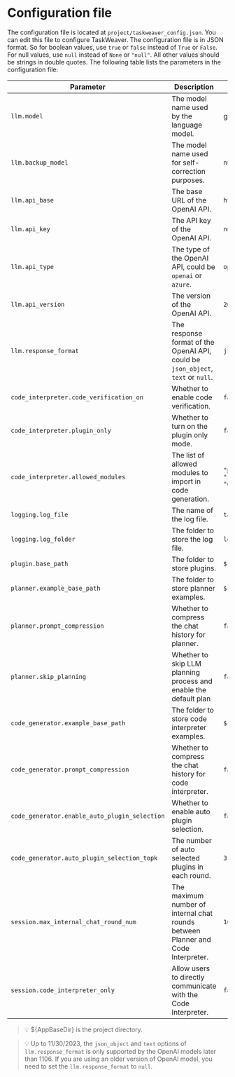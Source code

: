 # Configuration file
The configuration file is located at `project/taskweaver_config.json`. 
You can edit this file to configure TaskWeaver.
The configuration file is in JSON format. So for boolean values, use `true` or `false` instead of `True` or `False`. 
For null values, use `null` instead of `None` or `"null"`. All other values should be strings in double quotes.
The following table lists the parameters in the configuration file:

| Parameter                                     | Description                                                                      | Default Value                                                                          |
|-----------------------------------------------|----------------------------------------------------------------------------------|----------------------------------------------------------------------------------------|
| `llm.model`                                   | The model name used by the language model.                                       | gpt-4                                                                                  |
| `llm.backup_model`                            | The model name used for self-correction purposes.                                | `null`                                                                                 |
| `llm.api_base`                                | The base URL of the OpenAI API.                                                  | `https://api.openai.com/v1`                                                            |
| `llm.api_key`                                 | The API key of the OpenAI API.                                                   | `null`                                                                                 |
| `llm.api_type`                                | The type of the OpenAI API, could be `openai` or `azure`.                        | `openai`                                                                               |
| `llm.api_version`                             | The version of the OpenAI API.                                                   | `2023-07-01-preview`                                                                   |
| `llm.response_format`                         | The response format of the OpenAI API, could be `json_object`, `text` or `null`. | `json_object`                                                                          |
| `code_interpreter.code_verification_on`       | Whether to enable code verification.                                             | `false`                                                                                |
| `code_interpreter.plugin_only`                | Whether to turn on the plugin only mode.                                         | `false`                                                                                |
| `code_interpreter.allowed_modules`            | The list of allowed modules to import in code generation.                        | `"pandas", "matplotlib", "numpy", "sklearn", "scipy", "seaborn", "datetime", "typing"` |
| `logging.log_file`                            | The name of the log file.                                                        | `taskweaver.log`                                                                       |
| `logging.log_folder`                          | The folder to store the log file.                                                | `logs`                                                                                 |
| `plugin.base_path`                            | The folder to store plugins.                                                     | `${AppBaseDir}/plugins`                                                                |
| `planner.example_base_path`                   | The folder to store planner examples.                                            | `${AppBaseDir}/planner_examples`                                                       |
| `planner.prompt_compression`                  | Whether to compress the chat history for planner.                                | `false`                                                                                | 
| `planner.skip_planning`                       | Whether to skip LLM planning process and enable the default plan                 | `false`                                                                                |
| `code_generator.example_base_path`            | The folder to store code interpreter examples.                                   | `${AppBaseDir}/codeinterpreter_examples`                                               |
| `code_generator.prompt_compression`           | Whether to compress the chat history for code interpreter.                       | `false`                                                                                |
| `code_generator.enable_auto_plugin_selection` | Whether to enable auto plugin selection.                                         | `false`                                                                                |
| `code_generator.auto_plugin_selection_topk`   | The number of auto selected plugins in each round.                               | `3`                                                                                    |
| `session.max_internal_chat_round_num`         | The maximum number of internal chat rounds between Planner and Code Interpreter. | `10`                                                                                   |
| `session.code_interpreter_only`               | Allow users to directly communicate with the Code Interpreter.                   | `false`                                                                                |

> 💡 $\{AppBaseDir\} is the project directory.

> 💡 Up to 11/30/2023, the `json_object` and `text` options of `llm.response_format` is only supported by the OpenAI models later than 1106. If you are using an older version of OpenAI model, you need to set the `llm.response_format` to `null`.
